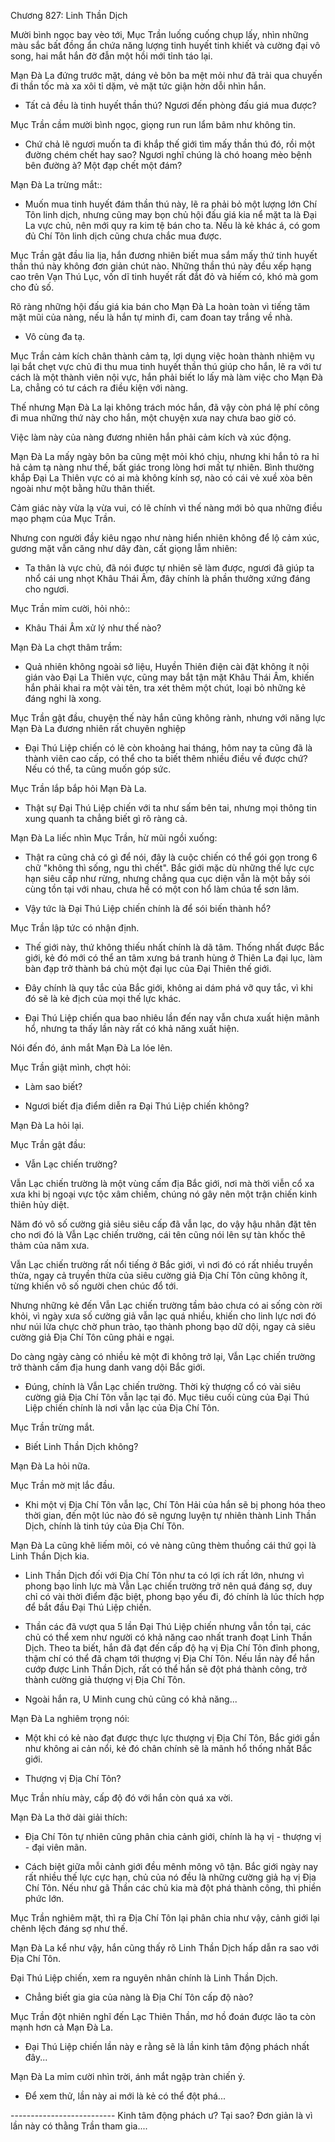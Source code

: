 




Chương 827: Linh Thần Dịch


Mười bình ngọc bay vèo tới, Mục Trần luống cuống chụp lấy, nhìn những màu sắc bất đồng ẩn chứa năng lượng tinh huyết tinh khiết và cường đại vô song, hai mắt hắn đờ đẫn một hồi mới tỉnh táo lại.

Mạn Đà La đứng trước mặt, dáng vẻ bôn ba mệt mỏi như đã trải qua chuyến đi thần tốc mà xa xôi tỉ dặm, vẻ mặt tức giận hờn dỗi nhìn hắn.

- Tất cả đều là tinh huyết thần thú? Ngươi đến phòng đấu giá mua được?

Mục Trần cầm mười bình ngọc, giọng run run lẩm bâm như không tin.

- Chứ chả lẽ ngươi muốn ta đi khắp thế giới tìm mấy thần thú đó, rồi một đường chém chết hay sao? Ngươi nghĩ chúng là chó hoang mèo bệnh bên đường à? Một đạp chết một đám?

Mạn Đà La trừng mắt::

- Muốn mua tinh huyết đám thần thú này, lẽ ra phải bỏ một lượng lớn Chí Tôn linh dịch, nhưng cũng may bọn chủ hội đấu giá kia nể mặt ta là Đại La vực chủ, nên mới quy ra kim tệ bán cho ta. Nếu là kẻ khác á, có gom đủ Chí Tôn linh dịch cũng chưa chắc mua được.

Mục Trần gật đầu lia lịa, hắn đương nhiên biết mua sắm mấy thứ tinh huyết thần thú này không đơn giản chút nào. Những thần thú này đều xếp hạng cao trên Vạn Thú Lục, vốn dĩ tinh huyết rất đắt đỏ và hiếm có, khó mà gom cho đủ số.

Rõ ràng những hội đấu giá kia bán cho Mạn Đà La hoàn toàn vì tiếng tăm mặt mũi của nàng, nếu là hắn tự minh đi, cam đoan tay trắng về nhà.

- Vô cùng đa tạ.

Mục Trần cảm kích chân thành cảm tạ, lợi dụng việc hoàn thành nhiệm vụ lại bắt chẹt vực chủ đi thu mua tinh huyết thần thú giúp cho hắn, lẽ ra với tư cách là một thành viên nội vực, hắn phải biết lo lấy mà làm việc cho Mạn Đà La, chẳng có tư cách ra điều kiện với nàng.

Thế nhưng Mạn Đà La lại không trách móc hắn, đã vậy còn phá lệ phí công đi mua những thứ này cho hắn, một chuyện xưa nay chưa bao giờ có.

Việc làm này của nàng đương nhiên hắn phải cảm kích và xúc động.

Mạn Đà La mấy ngày bôn ba cũng mệt mỏi khó chịu, nhưng khi hắn tỏ ra hỉ hả cảm tạ nàng như thế, bất giác trong lòng hơi mất tự nhiên. Bình thường khắp Đại La Thiên vực có ai mà không kính sợ, nào có cái vẻ xuề xòa bên ngoài như một bằng hữu thân thiết.

Cảm giác này vừa lạ vừa vui, có lẽ chính vì thế nàng mới bỏ qua những điều mạo phạm của Mục Trần.

Nhưng con người đầy kiêu ngạo như nàng hiển nhiên không để lộ cảm xúc, gương mặt vẫn căng như dây đàn, cất giọng lẫm nhiên:

- Ta thân là vực chủ, đã nói được tự nhiên sẽ làm được, ngươi đã giúp ta nhổ cái ung nhọt Khâu Thái Âm, đây chính là phần thưởng xứng đáng cho ngươi.

Mục Trần mỉm cười, hỏi nhỏ::

- Khâu Thái Âm xử lý như thế nào?

Mạn Đà La chợt thâm trầm:

- Quả nhiên không ngoài sở liệu, Huyền Thiên điện cài đặt không ít nội gián vào Đại La Thiên vực, cũng may bắt tận mặt Khâu Thái Âm, khiến hắn phải khai ra một vài tên, tra xét thêm một chút, loại bỏ những kẻ đáng nghi là xong.

Mục Trần gật đầu, chuyện thế này hắn cũng không rành, nhưng với năng lực Mạn Đà La đương nhiên rất chuyên nghiệp

- Đại Thú Liệp chiến có lẽ còn khoảng hai tháng, hôm nay ta cũng đã là thành viên cao cấp, có thể cho ta biết thêm nhiều điều về được chứ? Nếu có thể, ta cũng muốn góp sức.

Mục Trần lắp bắp hỏi Mạn Đà La.

- Thật sự Đại Thú Liệp chiến với ta như sấm bên tai, nhưng mọi thông tin xung quanh ta chẳng biết gì rõ ràng cả.

Mạn Đà La liếc nhìn Mục Trần, hừ mũi ngồi xuống:

- Thật ra cũng chả có gì để nói, đây là cuộc chiến có thể gói gọn trong 6 chữ "không thì sống, ngu thì chết". Bắc giới mặc dù những thế lực cực hạn siêu cấp như rừng, nhưng chẳng qua cục diện vẫn là một bầy sói cùng tồn tại với nhau, chưa hề có một con hổ làm chúa tể sơn lâm.

- Vậy tức là Đại Thú Liệp chiến chính là để sói biến thành hổ?

Mục Trần lập tức có nhận định.

- Thế giới này, thứ không thiếu nhất chính là dã tâm. Thống nhất được Bắc giới, kẻ đó mới có thể an tâm xưng bá tranh hùng ở Thiên La đại lục, làm bàn đạp trở thành bá chủ một đại lục của Đại Thiên thế giới.

- Đây chính là quy tắc của Bắc giới, không ai dám phá vỡ quy tắc, vì khi đó sẽ là kẻ địch của mọi thế lực khác.

- Đại Thú Liệp chiến qua bao nhiêu lần đến nay vẫn chưa xuất hiện mãnh hổ, nhưng ta thấy lần này rất có khả năng xuất hiện.

Nói đến đó, ánh mắt Mạn Đà La lóe lên.

Mục Trần giật mình, chợt hỏi:

- Làm sao biết?

- Ngươi biết địa điểm diễn ra Đại Thú Liệp chiến không?

Mạn Đà La hỏi lại.

Mục Trần gật đầu:

- Vẫn Lạc chiến trường?

Vẫn Lạc chiến trường là một vùng cấm địa Bắc giới, nơi mà thời viễn cổ xa xưa khi bị ngoại vực tộc xâm chiếm, chúng nó gây nên một trận chiến kinh thiên hủy diệt.

Năm đó vô số cường giả siêu siêu cấp đã vẫn lạc, do vậy hậu nhân đặt tên cho nơi đó là Vẫn Lạc chiến trường, cái tên cũng nói lên sự tàn khốc thê thảm của năm xưa.

Vẫn Lạc chiến trường rất nổi tiếng ở Bắc giới, vì nơi đó có rất nhiều truyền thừa, ngay cả truyền thừa của siêu cường giả Địa Chí Tôn cũng không ít, từng khiến vô số người chen chúc đổ tới.

Nhưng những kẻ đến Vẫn Lạc chiến trường tầm bảo chưa có ai sống còn rời khỏi, vì ngày xưa số cường giả vẫn lạc quá nhiều, khiến cho linh lực nơi đó như núi lửa chực chờ phun trào, tạo thành phong bạo dữ dội, ngay cả siêu cường giả Địa Chí Tôn cũng phải e ngại.

Do càng ngày càng có nhiều kẻ một đi không trở lại, Vẫn Lạc chiến trường trở thành cấm địa hung danh vang dội Bắc giới.

- Đúng, chính là Vẫn Lạc chiến trường. Thời kỳ thượng cổ có vài siêu cường giả Địa Chí Tôn vẫn lạc tại đó. Mục tiêu cuối cùng của Đại Thú Liệp chiến chính là nơi vẫn lạc của Địa Chí Tôn.

Mục Trần trừng mắt.

- Biết Linh Thần Dịch không?

Mạn Đà La hỏi nữa.

Mục Trần mờ mịt lắc đầu.

- Khi một vị Địa Chí Tôn vẫn lạc, Chí Tôn Hải của hắn sẽ bị phong hóa theo thời gian, đến một lúc nào đó sẽ ngưng luyện tự nhiên thành Linh Thần Dịch, chính là tinh túy của Địa Chí Tôn.

Mạn Đà La cũng khẽ liếm môi, có vẻ nàng cũng thèm thuồng cái thứ gọi là Linh Thần Dịch kia.

- Linh Thần Dịch đối với Địa Chí Tôn như ta có lợi ích rất lớn, nhưng vì phong bạo linh lực mà Vẫn Lạc chiến trường trở nên quá đáng sợ, duy chỉ có vài thời điểm đặc biệt, phong bạo yếu đi, đó chính là lúc thích hợp để bắt đầu Đại Thú Liệp chiến.

- Thần các đã vượt qua 5 lần Đại Thú Liệp chiến nhưng vẫn tồn tại, các chủ có thể xem như người có khả năng cao nhất tranh đoạt Linh Thần Dịch. Theo ta biết, hắn đã đạt đến cấp độ hạ vị Địa Chí Tôn đỉnh phong, thậm chí có thể đã chạm tới thượng vị Địa Chí Tôn. Nếu lần này để hắn cướp được Linh Thần Dịch, rất có thể hắn sẽ đột phá thành công, trở thành cường giả thượng vị Địa Chí Tôn.

- Ngoài hắn ra, U Minh cung chủ cũng có khả năng...

Mạn Đà La nghiêm trọng nói:

- Một khi có kẻ nào đạt được thực lực thượng vị Địa Chí Tôn, Bắc giới gần như không ai cản nổi, kẻ đó chân chính sẽ là mãnh hổ thống nhất Bắc giới.

- Thượng vị Địa Chí Tôn?

Mục Trần nhíu mày, cấp độ đó với hắn còn quá xa vời.

Mạn Đà La thở dài giải thích:

- Địa Chí Tôn tự nhiên cũng phân chia cảnh giới, chính là hạ vị - thượng vị - đại viên mãn.

- Cách biệt giữa mỗi cảnh giới đều mênh mông vô tận. Bắc giới ngày nay rất nhiều thế lực cực hạn, chủ của nó đều là những cường giả hạ vị Địa Chí Tôn. Nếu như gã Thần các chủ kia mà đột phá thành công, thì phiền phức lớn.

Mục Trần nghiêm mặt, thì ra Địa Chí Tôn lại phân chia như vậy, cảnh giới lại chênh lệch đáng sợ như thế.

Mạn Đà La kể như vậy, hắn cũng thấy rõ Linh Thần Dịch hấp dẫn ra sao với Địa Chí Tôn.

Đại Thú Liệp chiến, xem ra nguyên nhân chính là Linh Thần Dịch.

- Chẳng biết gia gia của nàng là Địa Chí Tôn cấp độ nào?

Mục Trần đột nhiên nghĩ đến Lạc Thiên Thần, mơ hồ đoán được lão ta còn mạnh hơn cả Mạn Đà La.

- Đại Thú Liệp chiến lần này e rằng sẽ là lần kinh tâm động phách nhất đây...

Mạn Đà La mỉm cười nhìn trời, ánh mắt ngập tràn chiến ý.

- Để xem thử, lần này ai mới là kẻ có thể đột phá...

-------------------------- Kinh tâm động phách ư? Tại sao? Đơn giản là vì lần này có thằng Trần tham gia....




